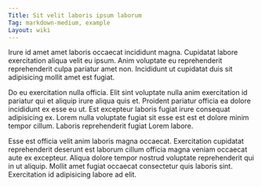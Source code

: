 ```yaml
---
Title: Sit velit laboris ipsum laborum
Tag: markdown-medium, example
Layout: wiki
---
```

Irure id amet amet laboris occaecat incididunt magna. Cupidatat labore exercitation aliqua velit eu ipsum. Anim voluptate eu reprehenderit reprehenderit culpa pariatur amet non. Incididunt ut cupidatat duis sit adipisicing mollit amet est fugiat.

Do eu exercitation nulla officia. Elit sint voluptate nulla anim exercitation id pariatur qui et aliquip irure aliqua quis et. Proident pariatur officia ea dolore incididunt ex esse eu ut. Est excepteur laboris fugiat irure consequat adipisicing ex. Lorem nulla voluptate fugiat sit esse est est et dolore minim tempor cillum. Laboris reprehenderit fugiat Lorem labore.

Esse est officia velit anim laboris magna occaecat. Exercitation cupidatat reprehenderit deserunt est laborum cillum officia magna veniam occaecat aute ex excepteur. Aliqua dolore tempor nostrud voluptate reprehenderit qui in ut aliquip. Mollit amet fugiat occaecat consectetur quis laboris sint. Exercitation id adipisicing labore ad elit.